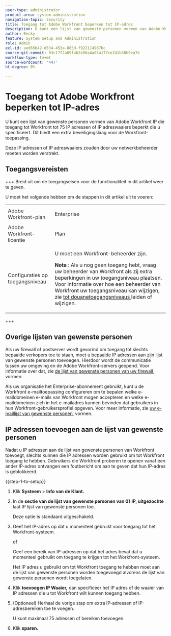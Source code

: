 ```yaml
---
user-type: administrator
product-area: system-administration
navigation-topic: security
title: Toegang tot Adobe Workfront beperken tot IP-adres
description: U kunt een lijst van gewenste personen vormen van Adobe Workfront IP die toegang tot Workfront tot 75 IP adressen of IP adreswaaiers beperkt die u specificeert. Dit biedt een extra beveiligingslaag voor de Workfront-toepassing.
author: Becky
feature: System Setup and Administration
role: Admin
exl-id: aed65b42-d534-453a-885d-f922114987bc
source-git-commit: 03c17f2a09f4b2e00a4a03a177ce241b38b9ea7e
workflow-type: tm+mt
source-wordcount: '447'
ht-degree: 0%

---
```


# Toegang tot Adobe Workfront beperken tot IP-adres

<!--
>[!IMPORTANT]
>
>This functionality is not currently available to organizations that have been onboarded to the Adobe Admin Console. It will be available in the Adobe Admin Console in a future release. -->

U kunt een lijst van gewenste personen vormen van Adobe Workfront IP die toegang tot Workfront tot 75 IP adressen of IP adreswaaiers beperkt die u specificeert. Dit biedt een extra beveiligingslaag voor de Workfront-toepassing.

Deze IP adressen of IP adreswaaiers zouden door uw netwerkbeheerder moeten worden verstrekt.

## Toegangsvereisten

+++ Breid uit om de toegangseisen voor de functionaliteit in dit artikel weer te geven.

U moet het volgende hebben om de stappen in dit artikel uit te voeren:

<table style="table-layout:auto"> 
 <col> 
 <col> 
 <tbody> 
  <tr> 
   <td role="rowheader">Adobe Workfront-plan</td> 
   <td> <p>Enterprise</p> </td> 
  </tr> 
  <tr> 
   <td role="rowheader">Adobe Workfront-licentie</td> 
   <td>Plan</td> 
  </tr> 
  <tr> 
   <td role="rowheader">Configuraties op toegangsniveau</td> 
   <td> <p>U moet een Workfront-beheerder zijn.</p> <p><b> Nota </b>: Als u nog geen toegang hebt, vraag uw beheerder van Workfront als zij extra beperkingen in uw toegangsniveau plaatsen. Voor informatie over hoe een beheerder van Workfront uw toegangsniveau kan wijzigen, zie <a href="../../../administration-and-setup/add-users/configure-and-grant-access/create-modify-access-levels.md" class="MCXref xref"> tot douanetoegangsniveaus </a> leiden of wijzigen.</p> </td> 
  </tr> 
 </tbody> 
</table>

+++

## Overige lijsten van gewenste personen

Als uw firewall of postserver wordt gevormd om toegang tot slechts bepaalde verkopers toe te staan, moet u bepaalde IP adressen aan zijn lijst van gewenste personen toevoegen. Hierdoor wordt de communicatie tussen uw omgeving en de Adobe Workfront-servers geopend. Voor informatie over dat, zie [&#x200B; de lijst van gewenste personen van uw firewall &#x200B;](../../../administration-and-setup/get-started-wf-administration/configure-your-firewall.md) vormen.

Als uw organisatie het Enterprise-abonnement gebruikt, kunt u de Workfront e-mailtoepassing configureren om te bepalen welke e-maildomeinen e-mails van Workfront mogen accepteren en welke e-maildomeinen zich in het e-mailadres kunnen bevinden dat gebruikers in hun Workfront-gebruikersprofiel opgeven. Voor meer informatie, zie [&#x200B; uw e-maillijst van gewenste personen &#x200B;](../../../administration-and-setup/get-started-wf-administration/configure-your-email-allowlist.md) vormen.

## IP adressen toevoegen aan de lijst van gewenste personen

Nadat u IP adressen aan de lijst van gewenste personen van Workfront toevoegt, slechts kunnen die IP adressen worden gebruikt om tot Workfront toegang te hebben. Gebruikers die Workfront proberen te openen vanaf een ander IP-adres ontvangen een foutbericht om aan te geven dat hun IP-adres is geblokkeerd.

{{step-1-to-setup}}

1. Klik **Systeem** > **Info van de Klant.**

1. In de **sectie van de lijst van gewenste personen van 0&rbrace; IP, uitgezochte** laat IP lijst van gewenste personen toe.**&#x200B;**

   Deze optie is standaard uitgeschakeld.

1. Geef het IP-adres op dat u momenteel gebruikt voor toegang tot het Workfront-systeem.

   of

   Geef een bereik van IP-adressen op dat het adres bevat dat u momenteel gebruikt om toegang te krijgen tot het Workfront-systeem.

   Het IP adres u gebruikt om tot Workfront toegang te hebben moet aan de lijst van gewenste personen worden toegevoegd alvorens de lijst van gewenste personen wordt toegelaten.

1. Klik **toevoegen IP Waaier,** dan specificeer het IP adres of de waaier van IP adressen die u tot Workfront wilt kunnen toegang hebben.
1. (Optioneel) Herhaal de vorige stap om extra IP-adressen of IP-adresbereiken toe te voegen.

   U kunt maximaal 75 adressen of bereiken toevoegen.

1. Klik **sparen.**
